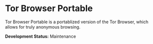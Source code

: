 # Tor Browser Portable

Tor Browser Portable is a portablized version of the Tor Browser, which allows for truly anonymous browsing.

<strong>Development Status:</strong> Maintenance
